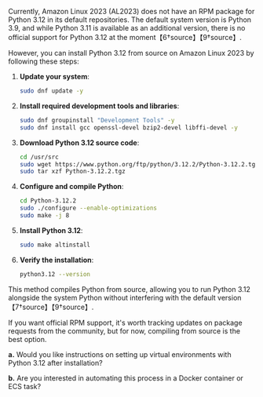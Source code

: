 Currently, Amazon Linux 2023 (AL2023) does not have an RPM package for Python 3.12 in its default repositories. The default system version is Python 3.9, and while Python 3.11 is available as an additional version, there is no official support for Python 3.12 at the moment【6†source】【9†source】.

However, you can install Python 3.12 from source on Amazon Linux 2023 by following these steps:

1. **Update your system**:
   ```bash
   sudo dnf update -y
   ```

2. **Install required development tools and libraries**:
   ```bash
   sudo dnf groupinstall "Development Tools" -y
   sudo dnf install gcc openssl-devel bzip2-devel libffi-devel -y
   ```

3. **Download Python 3.12 source code**:
   ```bash
   cd /usr/src
   sudo wget https://www.python.org/ftp/python/3.12.2/Python-3.12.2.tgz
   sudo tar xzf Python-3.12.2.tgz
   ```

4. **Configure and compile Python**:
   ```bash
   cd Python-3.12.2
   sudo ./configure --enable-optimizations
   sudo make -j 8
   ```

5. **Install Python 3.12**:
   ```bash
   sudo make altinstall
   ```

6. **Verify the installation**:
   ```bash
   python3.12 --version
   ```

This method compiles Python from source, allowing you to run Python 3.12 alongside the system Python without interfering with the default version【7†source】【9†source】.

If you want official RPM support, it's worth tracking updates on package requests from the community, but for now, compiling from source is the best option.

**a.** Would you like instructions on setting up virtual environments with Python 3.12 after installation?

**b.** Are you interested in automating this process in a Docker container or ECS task?